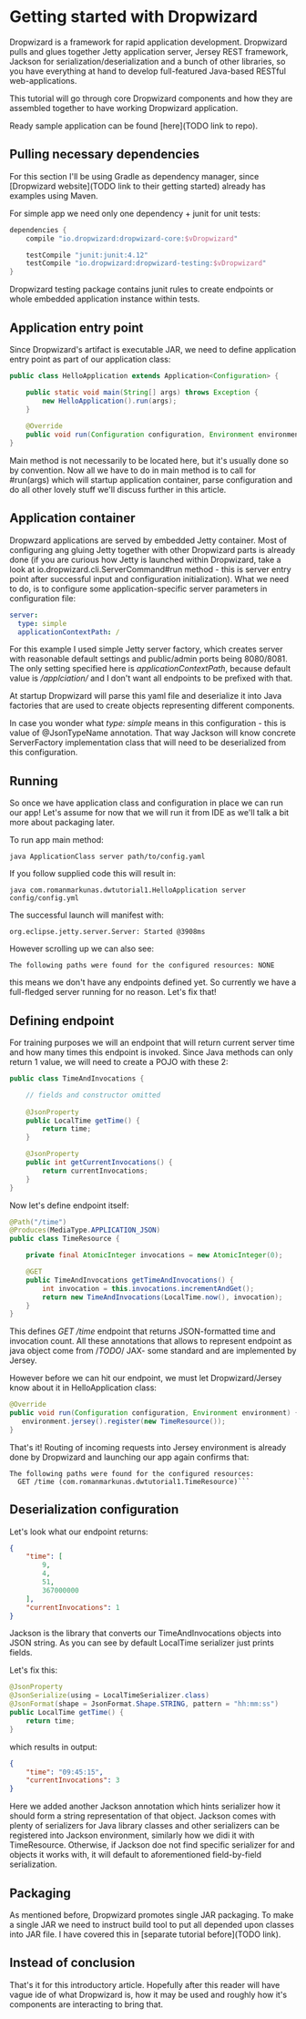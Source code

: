 # Getting started with Dropwizard

Dropwizard is a framework for rapid application development. Dropwizard pulls 
and glues together Jetty application server, Jersey REST framework, Jackson for 
serialization/deserialization and a bunch of other libraries, so you have 
everything at hand to develop full-featured Java-based RESTful web-applications.

This tutorial will go through core Dropwizard components and how they are 
assembled together to have working Dropwizard application.

Ready sample application can be found [here](TODO link to repo).

## Pulling necessary dependencies

For this section I'll be using Gradle as dependency manager, since 
[Dropwizard website](TODO link to their getting started) already has examples 
using Maven.

For simple app we need only one dependency + junit for unit tests:

```groovy
dependencies {
    compile "io.dropwizard:dropwizard-core:$vDropwizard"

    testCompile "junit:junit:4.12"
    testCompile "io.dropwizard:dropwizard-testing:$vDropwizard"
}
```

Dropwizard testing package contains junit rules to create endpoints or whole 
embedded application instance within tests. 

## Application entry point

Since Dropwizard's artifact is executable JAR, we need to define application 
entry point as part of our application class:

```java
public class HelloApplication extends Application<Configuration> {

    public static void main(String[] args) throws Exception {
        new HelloApplication().run(args);
    }
    
    @Override
    public void run(Configuration configuration, Environment environment) {}
}
```

Main method is not necessarily to be located here, but it's usually done so by 
convention. Now all we have to do in main method is to call for #run(args) which 
will startup application container, parse configuration and do all other lovely 
stuff we'll discuss further in this article.

## Application container

Dropwzard applications are served by embedded Jetty container. Most of 
configuring ang gluing Jetty together with other Dropwizard parts is already 
done (if you are curious how Jetty is launched within Dropwizard, take a look at 
io.dropwizard.cli.ServerCommand#run method - this is server entry point after 
successful input and configuration initialization). What we need to do, is to 
configure some application-specific server parameters in configuration file:

```yaml
server:
  type: simple
  applicationContextPath: /
```

For this example I used simple Jetty server factory, which creates server with 
reasonable default settings and public/admin ports being 8080/8081. The only 
setting specified here is _applicationContextPath_, because default value is 
_/applciation/_ and I don't want all endpoints to be prefixed with that. 

At startup Dropwizard will parse this yaml file and deserialize it into Java 
factories that are used to create objects representing different components.

In case you wonder what _type: simple_ means in this configuration - this is value 
of @JsonTypeName annotation. That way Jackson will know concrete ServerFactory 
implementation class that will need to be deserialized from this configuration. 

## Running

So once we have application class and configuration in place we can run our app! 
Let's assume for now that we will run it from IDE as we'll talk a bit more about 
packaging later. 

To run app main method:
```
java ApplicationClass server path/to/config.yaml
```

If you follow supplied code this will result in:
```
java com.romanmarkunas.dwtutorial1.HelloApplication server config/config.yml
```

The successful launch will manifest with:
```
org.eclipse.jetty.server.Server: Started @3908ms
```

However scrolling up we can also see:
```
The following paths were found for the configured resources: NONE
```

this means we don't have any endpoints defined yet. So currently we have a 
full-fledged server running for no reason. Let's fix that!

## Defining endpoint

For training purposes we will an endpoint that will return current server time 
and how many times this endpoint is invoked. Since Java methods can only return 
1 value, we will need to create a POJO with these 2:

```java
public class TimeAndInvocations {

    // fields and constructor omitted
    
    @JsonProperty
    public LocalTime getTime() {
        return time;
    }

    @JsonProperty
    public int getCurrentInvocations() {
        return currentInvocations;
    }
}
```

Now let's define endpoint itself:

```java
@Path("/time")
@Produces(MediaType.APPLICATION_JSON)
public class TimeResource {

    private final AtomicInteger invocations = new AtomicInteger(0);

    @GET
    public TimeAndInvocations getTimeAndInvocations() {
        int invocation = this.invocations.incrementAndGet();
        return new TimeAndInvocations(LocalTime.now(), invocation);
    }
}
```

This defines _GET /time_ endpoint that returns JSON-formatted time and invocation 
count. All these annotations that allows to represent endpoint as java object 
come from /*TODO*/ JAX- some standard and are implemented by Jersey.

However before we can hit our endpoint, we must let Dropwizard/Jersey know about 
it in HelloApplication class:
 
 ```java
@Override
public void run(Configuration configuration, Environment environment) {
    environment.jersey().register(new TimeResource());
}
```

That's it! Routing of incoming requests into Jersey environment is already done 
by Dropwizard and launching our app again confirms that:

```
The following paths were found for the configured resources:
  GET /time (com.romanmarkunas.dwtutorial1.TimeResource)```
```

## Deserialization configuration

Let's look what our endpoint returns:

```json
{
    "time": [
        9,
        4,
        51,
        367000000
    ],
    "currentInvocations": 1
}
```

Jackson is the library that converts our TimeAndInvocations objects into JSON 
string. As you can see by default LocalTime serializer just prints fields. 

Let's fix this:

```java
@JsonProperty
@JsonSerialize(using = LocalTimeSerializer.class)
@JsonFormat(shape = JsonFormat.Shape.STRING, pattern = "hh:mm:ss")
public LocalTime getTime() {
    return time;
}
```

which results in output:

```json
{
    "time": "09:45:15",
    "currentInvocations": 3
}
```

Here we added another Jackson annotation which hints serializer how it should 
form a string representation of that object. Jackson comes with plenty of 
serializers for Java library classes and other serializers can be registered 
into Jackson environment, similarly how we didi it with TimeResource. Otherwise, 
if Jackson doe not find specific serializer for and objects it works with, it 
will default to aforementioned field-by-field serialization. 

## Packaging

As mentioned before, Dropwizard promotes single JAR packaging. To make a single 
JAR we need to instruct build tool to put all depended upon classes into JAR 
file. I have covered this in [separate tutorial before](TODO link).

## Instead of conclusion

That's it for this introductory article. Hopefully after this reader will have 
vague ide of what Dropwizard is, how it may be used and roughly how it's 
components are interacting to bring that. 
